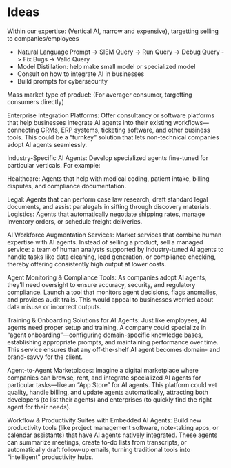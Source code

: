 # Ideas

Within our expertise:
(Vertical AI, narrow and expensive), targetting selling to companies/employees

- Natural Language Prompt -> SIEM Query -> Run Query -> Debug Query -> Fix Bugs -> Valid Query
- Model Distillation: help make small model or specialized model
- Consult on how to integrate AI in businesses
- Build prompts for cybersecurity

Mass market type of product:
(For averager consumer, targetting consumers directly)

Enterprise Integration Platforms:
Offer consultancy or software platforms that help businesses integrate AI agents into their existing workflows—connecting CRMs, ERP systems, ticketing software, and other business tools. This could be a “turnkey” solution that lets non-technical companies adopt AI agents seamlessly.

Industry-Specific AI Agents:
Develop specialized agents fine-tuned for particular verticals. For example:

Healthcare: Agents that help with medical coding, patient intake, billing disputes, and compliance documentation.

Legal: Agents that can perform case law research, draft standard legal documents, and assist paralegals in sifting through discovery materials.
Logistics: Agents that automatically negotiate shipping rates, manage inventory orders, or schedule freight deliveries.

AI Workforce Augmentation Services:
Market services that combine human expertise with AI agents. Instead of selling a product, sell a managed service: a team of human analysts supported by industry-tuned AI agents to handle tasks like data cleaning, lead generation, or compliance checking, thereby offering consistently high output at lower costs.

Agent Monitoring & Compliance Tools:
As companies adopt AI agents, they’ll need oversight to ensure accuracy, security, and regulatory compliance. Launch a tool that monitors agent decisions, flags anomalies, and provides audit trails. This would appeal to businesses worried about data misuse or incorrect outputs.

Training & Onboarding Solutions for AI Agents:
Just like employees, AI agents need proper setup and training. A company could specialize in “agent onboarding”—configuring domain-specific knowledge bases, establishing appropriate prompts, and maintaining performance over time. This service ensures that any off-the-shelf AI agent becomes domain- and brand-savvy for the client.

Agent-to-Agent Marketplaces:
Imagine a digital marketplace where companies can browse, rent, and integrate specialized AI agents for particular tasks—like an “App Store” for AI agents. This platform could vet quality, handle billing, and update agents automatically, attracting both developers (to list their agents) and enterprises (to quickly find the right agent for their needs).

Workflow & Productivity Suites with Embedded AI Agents:
Build new productivity tools (like project management software, note-taking apps, or calendar assistants) that have AI agents natively integrated. These agents can summarize meetings, create to-do lists from transcripts, or automatically draft follow-up emails, turning traditional tools into “intelligent” productivity hubs.
